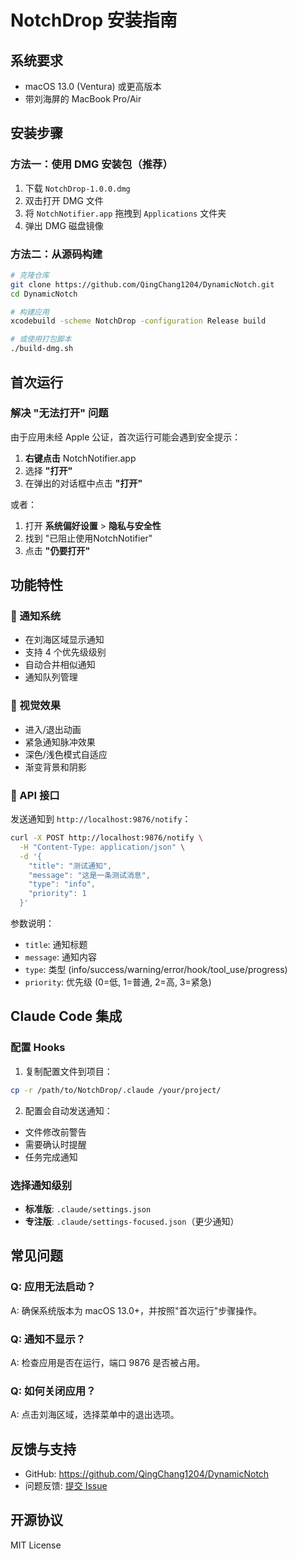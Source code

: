 # NotchDrop 安装指南

## 系统要求
- macOS 13.0 (Ventura) 或更高版本
- 带刘海屏的 MacBook Pro/Air

## 安装步骤

### 方法一：使用 DMG 安装包（推荐）

1. 下载 `NotchDrop-1.0.0.dmg`
2. 双击打开 DMG 文件
3. 将 `NotchNotifier.app` 拖拽到 `Applications` 文件夹
4. 弹出 DMG 磁盘镜像

### 方法二：从源码构建

```bash
# 克隆仓库
git clone https://github.com/QingChang1204/DynamicNotch.git
cd DynamicNotch

# 构建应用
xcodebuild -scheme NotchDrop -configuration Release build

# 或使用打包脚本
./build-dmg.sh
```

## 首次运行

### 解决 "无法打开" 问题

由于应用未经 Apple 公证，首次运行可能会遇到安全提示：

1. **右键点击** NotchNotifier.app
2. 选择 **"打开"**
3. 在弹出的对话框中点击 **"打开"**

或者：

1. 打开 **系统偏好设置** > **隐私与安全性**
2. 找到 "已阻止使用NotchNotifier"
3. 点击 **"仍要打开"**

## 功能特性

### 🔔 通知系统
- 在刘海区域显示通知
- 支持 4 个优先级级别
- 自动合并相似通知
- 通知队列管理

### 🎨 视觉效果
- 进入/退出动画
- 紧急通知脉冲效果
- 深色/浅色模式自适应
- 渐变背景和阴影

### 🔌 API 接口
发送通知到 `http://localhost:9876/notify`：

```bash
curl -X POST http://localhost:9876/notify \
  -H "Content-Type: application/json" \
  -d '{
    "title": "测试通知",
    "message": "这是一条测试消息",
    "type": "info",
    "priority": 1
  }'
```

参数说明：
- `title`: 通知标题
- `message`: 通知内容
- `type`: 类型 (info/success/warning/error/hook/tool_use/progress)
- `priority`: 优先级 (0=低, 1=普通, 2=高, 3=紧急)

## Claude Code 集成

### 配置 Hooks

1. 复制配置文件到项目：
```bash
cp -r /path/to/NotchDrop/.claude /your/project/
```

2. 配置会自动发送通知：
- 文件修改前警告
- 需要确认时提醒
- 任务完成通知

### 选择通知级别

- **标准版**: `.claude/settings.json`
- **专注版**: `.claude/settings-focused.json`（更少通知）

## 常见问题

### Q: 应用无法启动？
A: 确保系统版本为 macOS 13.0+，并按照"首次运行"步骤操作。

### Q: 通知不显示？
A: 检查应用是否在运行，端口 9876 是否被占用。

### Q: 如何关闭应用？
A: 点击刘海区域，选择菜单中的退出选项。

## 反馈与支持

- GitHub: https://github.com/QingChang1204/DynamicNotch
- 问题反馈: [提交 Issue](https://github.com/QingChang1204/DynamicNotch/issues)

## 开源协议

MIT License